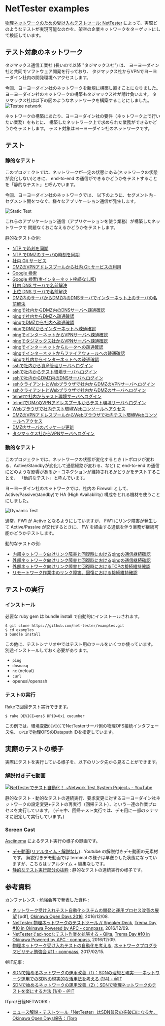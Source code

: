 # NetTester examples
[物理ネットワークのための受け入れテストツール: NetTester](https://github.com/net-tester/net-tester)
によって、実際どのようなテストが実現可能なのかを、架空の企業ネットワークをターゲットにして検証しています。

## テスト対象のネットワーク
タジマックス通信工業社 (長いので以降 "タジマックス社") は、
ヨーヨーダイン社と共同でソフトウェア開発を行っており、
タジマックス社からVPNでヨーヨーダイン社内の開発環境へアクセスします。

今回、ヨーヨーダイン社のネットワークを新規に構築し直すことになりました。
ヨーヨーダイン社のネットワークの構築もタジマックス社が請け負います。
タジマックス社は以下の図のようなネットワークを構築することにしました。
![Testee network](./img/logical-network.png)

ネットワークの構築にあたり、ヨーヨーダイン社の要件（ネットワーク上で行いたい業務）をもとに、
構築したネットワーク上で求められた業務ができるかどうかをテストします。
テスト対象はヨーヨーダイン社のネットワークです。

## テスト

### 静的なテスト
このプロジェクトでは、ネットワークが一定の状態にある(ネットワークの状態が変化しない)ときに、
end-to-end の通信ができるかどうかをテストすることを「静的なテスト」と呼んでいます。

今回、ヨーヨーダイン社のネットワークでは、
以下のように、セグメント内・セグメント間をつなぐ、様々なアプリケーション通信が発生します。

![Static Test](./img/static-test-pattern.png)

これらのアプリケーション通信（アプリケーションを使う業務）が構築したネットワークで
問題なくおこなえるかどうかをテストします。

静的なテストの例:
* [NTP で時刻を同期](https://github.com/net-tester/examples/blob/develop/features/ntp.feature)
* [NTP でDMZのサーバの時刻を同期](https://github.com/net-tester/examples/blob/develop/features/ntp_internet_from_dmz.feature)
* [社内 Git サービス](https://github.com/net-tester/examples/blob/develop/features/git.feature)
* [DMZのVPNアドレスプールから社内 Git サービスの利用](https://github.com/net-tester/examples/blob/develop/features/git_internal_from_dmz_vpn.feature)
* [Google 検索](https://github.com/net-tester/examples/blob/develop/features/google.feature)
* [Google 検索(実インターネット接続なし版)](https://github.com/net-tester/examples/blob/develop/features/google_no_internet.feature)
* [社内 DNS サーバで名前解決](https://github.com/net-tester/examples/blob/develop/features/dns_dmz_from_internal_network.feature)
* [上位 DNS サーバで名前解決](https://github.com/net-tester/examples/blob/develop/features/dns_internet_from_dmz.feature)
* [DMZ内のサーバからDMZ内のDNSサーバでインターネット上のサーバの名前解決](https://github.com/net-tester/examples/blob/develop/features/dns_dmz.feature)
* [pingで社内からDMZ内のDNSサーバへ疎通確認](https://github.com/net-tester/examples/blob/develop/features/ping_dmz_dns_from_internal_network.feature)
* [pingで社内からDMZへ疎通確認](https://github.com/net-tester/examples/blob/develop/features/ping_dmz_from_internal_network.feature)
* [pingでDMZから社内へ疎通確認](https://github.com/net-tester/examples/blob/develop/features/ping_internal_network_from_dmz.feature)
* [pingでDMZからインターネットへ疎通確認](https://github.com/net-tester/examples/blob/develop/features/ping_internet_from_dmz.feature)
* [pingでインターネットからVPNサーバへ疎通確認](https://github.com/net-tester/examples/blob/develop/features/ping_vpn_server_from_internet.feature)
* [pingでタジマックス社からVPNサーバへ疎通確認](https://github.com/net-tester/examples/blob/develop/features/ping_vpn_server_from_tajimax_pc.feature)
* [pingでインターネットからルータへの疎通確認](https://github.com/net-tester/examples/blob/develop/features/ping_router_from_internet.feature)
* [pingでインターネットからファイアウォールへの疎通確認](https://github.com/net-tester/examples/blob/develop/features/ping_firewall_from_internet.feature)
* [pingで社内からインターネットへの疎通確認](https://github.com/net-tester/examples/blob/develop/features/ping_internet_from_internal_network.feature)
* [sshで社内から資産管理サーバへログイン](https://github.com/net-tester/examples/blob/develop/features/ssh_asset_management_server_from_internal_network.feature)
* [sshで社内からテスト環境サーバへログイン](https://github.com/net-tester/examples/blob/develop/features/ssh_test_environment_server_from_internal_network.feature)
* [sshで社内からDMZ内のDNSサーバへログイン](https://github.com/net-tester/examples/blob/develop/features/ssh_dmz_dns_from_internal_network.feature)
* [sshクライアントとWebブラウザで社内からDMZのVPNサーバへログイン](https://github.com/net-tester/examples/blob/develop/features/ssh_web_dmz_vpn_from_internal_network.feature)
* [sshクライアントとWebブラウザで社内からDMZのサーバへログイン](https://github.com/net-tester/examples/blob/develop/features/ssh_web_dmz_from_internal_network.feature)
* [telnetで社内からテスト環境サーバへログイン](https://github.com/net-tester/examples/blob/develop/features/telnet_internal_network.feature)
* [telnetでDMZのVPNアドレスプールからテスト環境サーバへログイン](https://github.com/net-tester/examples/blob/develop/features/telnet_internal_network_from_dmz.feature)
* [Webブラウザで社内テスト環境Webコンソールへアクセス](https://github.com/net-tester/examples/blob/develop/features/jenkins_internal_network.feature)
* [DMZのVPNアドレスプールからWebブラウザで社内テスト環境Webコンソールへアクセス](https://github.com/net-tester/examples/blob/develop/features/jenkins_internal_network_from_dmz.feature)
* [DMZ内サーバのパッケージ更新](https://github.com/net-tester/examples/blob/develop/features/web_internet_from_dmz.feature)
* [タジマックス社からVPNサーバへログイン](https://github.com/net-tester/examples/blob/develop/features/https_vpn_server_from_tajimax_pc.feature)

### 動的なテスト
このプロジェクトでは、ネットワークの状態が変化するとき
(トポロジが変わる、Active/Standbyが変化して通信経路が変わる、など) に
end-to-end の通信にどのような影響があるか・コネクションが維持されるかどうかをテストすることを、
「動的なテスト」と呼んでいます。

ヨーヨーダイン社のネットワークでは、社内の Firewall として、
Active/Passive(standby)で HA (High Availability) 構成をとれる機材を使うことにしました。

![Dynamic Test](./img/dynamic-test-pattern.png)

通常、FW1 が Active となるようにしていますが、
FW1 にリンク障害が発生して Active/Passive が交代するときに、
FW を経由する通信を伴う業務が継続可能かどうかテストします。

動的なテストの例:
* [内部ネットワーク向けリンク障害と回復時におけるpingの通信継続確認](https://github.com/net-tester/examples/blob/develop/features/icmp_fw1_l2sw1_linkdown.feature)
* [外部ネットワーク向けリンク障害と回復時におけるpingの通信継続確認](https://github.com/net-tester/examples/blob/develop/features/icmp_fw1_l2swex_linkdown.feature)
* [外部ネットワーク向けリンク障害と回復時におけるTCPの接続維持確認](https://github.com/net-tester/examples/blob/develop/features/tcp_fw1_l2sw1_linkdown.feature)
* [リモートワーク作業中のリンク障害、回復における接続維持確認](https://github.com/net-tester/examples/blob/feature/develop/features/remotework_linkdown.feature)

## テストの実行

### インストール

必要な ruby gem は bundle install で自動的にインストールされます。
``` shellsession
$ git clone https://github.com/net-tester/examples.git
$ cd examples
$ bundle install
```

この他に、テストシナリオ中ではテスト用のツールをいくつか使っています。
別途インストールしておく必要があります。

* `ping`
* `dnsmasq`
* `nc` (netcat)
* `curl`
* openssl/openssh

### テストの実行

Rakeで回帰テスト実行できます。
``` shellsession
$ rake DEVICE=ens5 DPID=0x1 cucumber
```
この例では、環境変数`DEVICE`でNetTesterサーバ側の物理OFS接続インタフェース名、
`DPID`で物理OFSのDatapath IDを指定しています。

## 実際のテストの様子
実際にテストを実行している様子を、以下のリンク先から見ることができます。

### 解説付きデモ動画
[![NetTesterでテスト自動化！ ~Network Test System Project~ - YouTube](http://img.youtube.com/vi/C7z3aaWgsf4/0.jpg)](http://www.youtube.com/watch?v=C7z3aaWgsf4)

静的なテスト・動的なテストの連続実行、要求変更に対するヨーヨーダイン社ネットワークの設定変更+テストの再実行（回帰テスト）、という一連の作業プロセスを実行しています。
(デモ中、回帰テスト実行では、デモ用に一部のシナリオに限定して実行しています。)

### Screen Cast
[Asciinema](https://asciinema.org/) によるテスト実行の様子の録画です。
* [デモ動画(リアルタイム・解説なし)](https://asciinema.org/a/c9n8xrwxfofpoxvb306ucmb94)
: Youtube の解説付きデモ動画の元素材です。
解説付きデモ動画では terminal の様子は早送りした状態になっていますが、こちらはリアルタイム + 編集なしです。
* [静的なテスト実行部分の抜粋](https://asciinema.org/a/8wyyvxyxkxv37snfucqw84ngr)
: 静的なテストの連続実行の様子です。

## 参考資料
カンファレンス・勉強会等で発表した資料 :
* [ネットワーク受け入れテスト自動化システムの開発と運用プロセス改善の展望](http://www.okinawaopenlabs.org/ood/2016/pdf/1208/OOD2016_1208_hagiwara.pdf) [pdf],
  [Okinawa Open Days 2016](http://www.okinawaopenlabs.org/ood/2016/program_day4/),
  2016/12/08.
* [NetTester 物理ネットワークのテストツール // Speaker Deck](https://speakerdeck.com/yasuhito/nettester),
  [Trema Day \#10 in Okinawa Powered by APC \- connpass](https://trema.connpass.com/event/40434/),
  2016/12/09.
* [NetTesterでad\-hocなテスト作業を拡張する \- Qiita](http://qiita.com/corestate55/items/d6a8cdc03de09a46877c),
  [Trema Day \#10 in Okinawa Powered by APC \- connpass](https://trema.connpass.com/event/40434/),
  2016/12/09.
* [物理ネットワーク受け入れテストの自動化を考える](https://www.slideshare.net/qb0C80aE/ss-72220528),
  [ネットワークプログラマビリティ勉強会 \#11 \- connpass](https://network-programmability.connpass.com/event/49248/),
  2017/02/15.

@IT記事 :
* [SDNで始めるネットワークの運用改善（1）：SDNの理想と現実――ネットワーク運用でのSDNの現実的な活用法を考える \(1/4\) \- ＠IT](http://www.atmarkit.co.jp/ait/articles/1610/31/news006.html)
* [SDNで始めるネットワークの運用改善（2）：SDNで物理ネットワークのテストを楽にする方法 \(1/4\) \- ＠IT](http://www.atmarkit.co.jp/ait/articles/1612/27/news014.html)

ITpro/日経NETWORK :
* [ニュース解説 \- テストツール「NetTester」はSDN普及の突破口になるか、Okinawa Open Days報告：ITpro](http://itpro.nikkeibp.co.jp/atcl/column/14/346926/122000745/)
